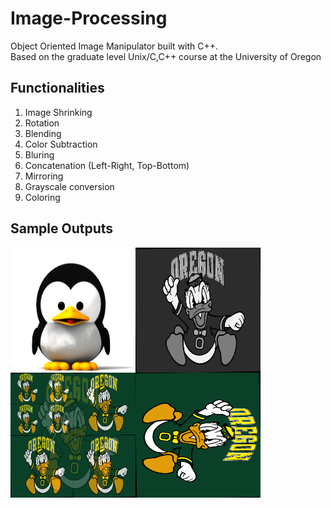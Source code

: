 # Image-Processing
Object Oriented Image Manipulator built with C++. <br>
Based on the graduate level Unix/C,C++ course at the University of Oregon


## Functionalities
1. Image Shrinking <br>
2. Rotation <br>
3. Blending <br>
4. Color Subtraction <br>
5. Bluring <br>
6. Concatenation (Left-Right, Top-Bottom) <br>
7. Mirroring <br>
8. Grayscale conversion <br>
9. Coloring <br>


## Sample Outputs
<a href="url"><img src="https://github.com/aobaruwa/Image-Processing/blob/main/images/tux.png" align="left" height="200" width="200" ></a>


<a href="url"><img src="https://github.com/aobaruwa/Image-Processing/blob/main/images/grayscale.png" align="left" height="200" width="200" ></a>


<a href="url"><img src="https://github.com/aobaruwa/Image-Processing/blob/main/images/blend.png" align="left" height="200" width="200" ></a>


<a href="url"><img src="https://github.com/aobaruwa/Image-Processing/blob/main/images/rotate.png" align="left" height="200" width="200" ></a>
